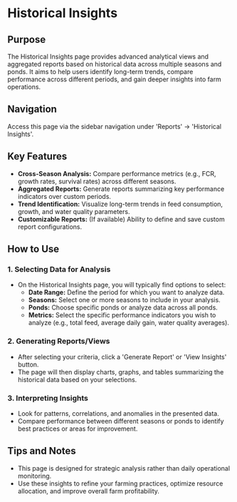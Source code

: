 # Historical Insights

## Purpose
The Historical Insights page provides advanced analytical views and aggregated reports based on historical data across multiple seasons and ponds. It aims to help users identify long-term trends, compare performance across different periods, and gain deeper insights into farm operations.

## Navigation
Access this page via the sidebar navigation under 'Reports' -> 'Historical Insights'.

## Key Features
*   **Cross-Season Analysis:** Compare performance metrics (e.g., FCR, growth rates, survival rates) across different seasons.
*   **Aggregated Reports:** Generate reports summarizing key performance indicators over custom periods.
*   **Trend Identification:** Visualize long-term trends in feed consumption, growth, and water quality parameters.
*   **Customizable Reports:** (If available) Ability to define and save custom report configurations.

## How to Use

### 1. Selecting Data for Analysis
*   On the Historical Insights page, you will typically find options to select:
    *   **Date Range:** Define the period for which you want to analyze data.
    *   **Seasons:** Select one or more seasons to include in your analysis.
    *   **Ponds:** Choose specific ponds or analyze data across all ponds.
    *   **Metrics:** Select the specific performance indicators you wish to analyze (e.g., total feed, average daily gain, water quality averages).

### 2. Generating Reports/Views
*   After selecting your criteria, click a 'Generate Report' or 'View Insights' button.
*   The page will then display charts, graphs, and tables summarizing the historical data based on your selections.

### 3. Interpreting Insights
*   Look for patterns, correlations, and anomalies in the presented data.
*   Compare performance between different seasons or ponds to identify best practices or areas for improvement.

## Tips and Notes
*   This page is designed for strategic analysis rather than daily operational monitoring.
*   Use these insights to refine your farming practices, optimize resource allocation, and improve overall farm profitability.
